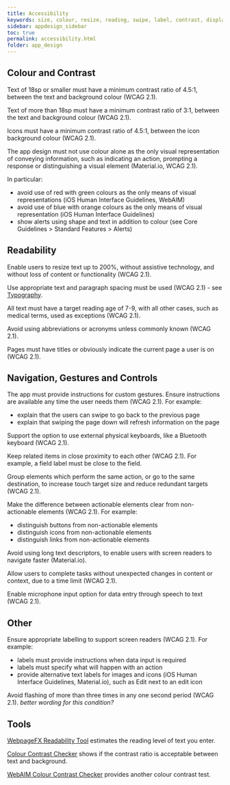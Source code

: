 ```yaml
---
title: Accessibility  
keywords: size, colour, resize, reading, swipe, label, contrast, display
sidebar: appdesign_sidebar
toc: true
permalink: accessibility.html
folder: app_design 
---
```


## Colour and Contrast

Text of 18sp or smaller must have a minimum contrast ratio of 4.5:1, between the text and background colour (WCAG 2.1).  
  
Text of more than 18sp must have a minimum contrast ratio of 3:1, between the text and background colour (WCAG 2.1).  

Icons must have a minimum contrast ratio of 4.5:1, between the icon background colour (WCAG 2.1).   

The app design must not use colour alone as the only visual representation of conveying information, such as indicating an action, prompting a response or distinguishing a visual element (Material.io, WCAG 2.1).  

In particular:  
* avoid use of red with green colours as the only means of visual representations (iOS Human Interface Guidelines, WebAIM)  
* avoid use of blue with orange colours as the only means of visual representation (iOS Human Interface Guidelines)  
* show alerts using shape and text in addition to colour (see Core Guidelines > Standard Features > Alerts)  

## Readability

Enable users to resize text  up to 200%, without assistive technology, and without loss of content or functionality (WCAG 2.1).    

Use appropriate text and paragraph spacing must be used (WCAG 2.1) - see [Typography](/typography.html).  

All text must have a target reading age of 7-9, with all other cases, such as medical terms, used as exceptions (WCAG 2.1).  

Avoid using abbreviations or acronyms unless commonly known (WCAG 2.1).  

Pages must have titles or obviously indicate the current page a user is on (WCAG 2.1).  

## Navigation, Gestures and Controls

The app must provide instructions for custom gestures. Ensure instructions are available any time the user needs them (WCAG 2.1). For example:  
* explain that the users can swipe to go back to the previous page  
* explain that swiping the page down will refresh information on the page  

Support the option to use external physical keyboards, like a Bluetooth keyboard (WCAG 2.1).  

Keep related items in close proximity to each other (WCAG 2.1). For example, a field label must be close to the field.

Group elements which perform the same action, or go to the same destination, to increase touch target size and reduce redundant targets (WCAG 2.1).  
  
Make the difference between actionable elements clear from non-actionable elements (WCAG 2.1). For example:  
* distinguish buttons from non-actionable elements  
* distinguish icons from non-actionable elements  
* distinguish links from non-actionable elements  

Avoid using long text descriptors, to enable users with screen readers to navigate faster (Material.io).    

Allow users to complete tasks without unexpected changes in content or context, due to a time limit (WCAG 2.1).    

Enable microphone input option for data entry through speech to text (WCAG 2.1).   

## Other
Ensure appropriate labelling to support screen readers (WCAG 2.1). For example:

* labels must provide instructions when data input is required  
* labels must specify what will happen with an action  
* provide alternative text labels for images and icons (iOS Human Interface Guidelines, Material.io), such as Edit next to an edit icon  

Avoid flashing of more than three times in any one second period (WCAG 2.1).
_better wording for this condition?_

## Tools

[WebpageFX Readability Tool](https://www.webpagefx.com/tools/read-able/) estimates the reading level of text you enter.

[Colour Contrast Checker](https://contrastchecker.com/) shows if the contrast ratio is acceptable between text and background.

[WebAIM Colour Contrast Checker](https://webaim.org/resources/contrastchecker/) provides another colour contrast test.